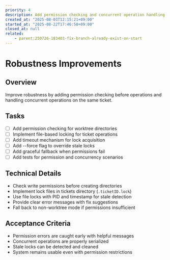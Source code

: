 ```yaml
---
priority: 4
description: Add permission checking and concurrent operation handling
created_at: "2025-08-03T12:15:21+09:00"
started_at: "2025-08-22T17:46:50+09:00"
closed_at: null
related:
    - parent:250726-183403-fix-branch-already-exist-on-start
---
```


# Robustness Improvements

## Overview
Improve robustness by adding permission checking before operations and handling concurrent operations on the same ticket.

## Tasks
- [ ] Add permission checking for worktree directories
- [ ] Implement file-based locking for ticket operations
- [ ] Add timeout mechanism for lock acquisition
- [ ] Add --force flag to override stale locks
- [ ] Add graceful fallback when permissions fail
- [ ] Add tests for permission and concurrency scenarios

## Technical Details
- Check write permissions before creating directories
- Implement lock files in tickets directory (`.ticketID.lock`)
- Use file locks with PID and timestamp for stale detection
- Provide clear error messages with fix suggestions
- Fall back to non-worktree mode if permissions insufficient

## Acceptance Criteria
- Permission errors are caught early with helpful messages
- Concurrent operations are properly serialized
- Stale locks can be detected and cleaned
- System remains usable even with permission restrictions